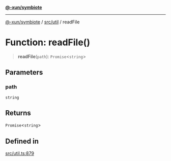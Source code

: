 [**@-xun/symbiote**](../../../README.md)

***

[@-xun/symbiote](../../../README.md) / [src/util](../README.md) / readFile

# Function: readFile()

> **readFile**(`path`): `Promise`\<`string`\>

## Parameters

### path

`string`

## Returns

`Promise`\<`string`\>

## Defined in

[src/util.ts:879](https://github.com/Xunnamius/symbiote/blob/6888363ae81ec0a004cfcb164e5a634c45aca6a9/src/util.ts#L879)
